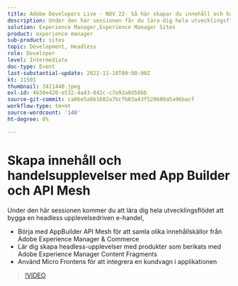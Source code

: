 ```yaml
---
title: Adobe Developers Live - NOV 22- Så här skapar du innehåll och handelsupplevelser med App Builder och API Mesh
description: Under den här sessionen får du lära dig hela utvecklingsflödet att bygga upp en headless upplevelsedriven e-handelsplats. Börja med AppBuilder API Mesh för att samla olika innehållskällor från Adobe Experience Manager & Commerce Lär dig hur du skapar headless-upplevelser som visar produkter som berikats med Adobe Experience Manager Content Fragments Use Micro Frontends för att integrera en kundvagn i applikationen
solution: Experience Manager,Experience Manager Sites
product: experience manager
sub-product: sites
topic: Development, Headless
role: Developer
level: Intermediate
doc-type: Event
last-substantial-update: 2022-11-18T00:00:00Z
kt: 11501
thumbnail: 3411440.jpeg
exl-id: 4b30e420-e532-4a43-842c-c7e92a8d50bb
source-git-commit: ca06e5a8b1602a7bcfb83a43f529680a5a96bacf
workflow-type: tm+mt
source-wordcount: '148'
ht-degree: 0%

---
```


# Skapa innehåll och handelsupplevelser med App Builder och API Mesh

Under den här sessionen kommer du att lära dig hela utvecklingsflödet att bygga en headless upplevelsedriven e-handel,

* Börja med AppBuilder API Mesh för att samla olika innehållskällor från Adobe Experience Manager &amp; Commerce
* Lär dig skapa headless-upplevelser med produkter som berikats med Adobe Experience Manager Content Fragments
* Använd Micro Frontens för att integrera en kundvagn i applikationen

>[!VIDEO](https://video.tv.adobe.com/v/3411440/?quality=12&learn=on)
